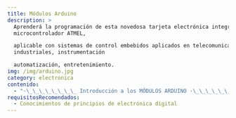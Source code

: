 ```yaml
---
title: Módulos Arduino
description: >
  Aprenderá la programación de esta novedosa tarjeta electrónica integrada con
  microcontrolador ATMEL,

  aplicable con sistemas de control embebidos aplicados en telecomunicación,
  industriales, instrumentación

  automatización, entretenimiento.
img: /img/arduino.jpg
category: electronica
contenido:
  - "·\_\_\_\_\_\_\_\_ Introducción a los MÓDULOS ARDUINO ·\_\_\_\_\_\_\_\_ Programación de Lenguaje Arduino ·\_\_\_\_\_\_\_\_ Comunicación serial Shield ·\_\_\_\_\_\_\_\_ Entradas / Salidas  Digitales ·\_\_\_\_\_\_\_\_ Entradas / Salidas  Analógicas ·\_\_\_\_\_\_\_\_ Aplicación de Sensores con Arduino Temperatura   - Ultrasónicos Infrarrojos   - Color Humedad - Movimiento Presión - Caudal ·\_\_\_\_\_\_\_\_ Control de  Servomecanismos ·\_\_\_\_\_\_\_\_ Comunicación con módulos Bluethoot ·\_\_\_\_\_\_\_\_ PROYECTOS CON ARDUINO"
requisitosRecomendados:
  - Conocimientos de principios de electrónica digital
---
```

